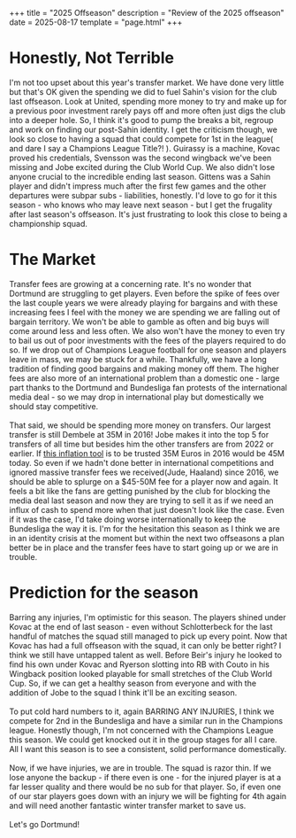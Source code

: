 +++
title = "2025 Offseason"
description = "Review of the 2025 offseason"
date = 2025-08-17
template = "page.html"
+++

# Honestly, Not Terrible

I'm not too upset about this year's transfer market. We have done very little but that's OK given the spending we did to fuel Sahin's vision for the club last offseason. Look at United, spending more money to try and make up for a previous poor investment rarely pays off and more often just digs the club into a deeper hole. So, I think it's good to pump the breaks a bit, regroup and work on finding our post-Sahin identity. I get the criticism though, we look so close to having a squad that could compete for 1st in the league( and dare I say a Champions League Title?! ). Guirassy is a machine, Kovac proved his credentials, Svensson was the second wingback we've been missing and Jobe excited during the Club World Cup. We also didn't lose anyone crucial to the incredible ending last season. Gittens was a Sahin player and didn't impress much after the first few games and the other departures were subpar subs - liabilities, honestly. I'd love to go for it this season - who knows who may leave next season - but I get the frugality after last season's offseason. It's just frustrating to look this close to being a championship squad.

# The Market

Transfer fees are growing at a concerning rate. It's no wonder that Dortmund are struggling to get players. Even before the spike of fees over the last couple years we were already playing for bargains and with these increasing fees I feel with the money we are spending we are falling out of bargain territory. We won't be able to gamble as often and big buys will come around less and less often. We also won't have the money to even try to bail us out of poor investments with the fees of the players required to do so. If we drop out of Champions League football for one season and players leave in mass, we may be stuck for a while. Thankfully, we have a long tradition of finding good bargains and making money off them. The higher fees are also more of an international problem than a domestic one - large part thanks to the Dortmund and Bundesliga fan protests of the international media deal - so we may drop in international play but domestically we should stay competitive.
\
\
That said, we should be spending more money on transfers. Our largest transfer is still Dembele at 35M in 2016! Jobe makes it into the top 5 for transfers of all time but besides him the other transfers are from 2022 or earlier. If [this inflation tool](https://www.inflationtool.com/euro-germany/2016-to-present-value?amount=35000000&year2=2025&frequency=yearly) is to be trusted 35M Euros in 2016 would be 45M today. So even if we hadn't done better in international competitions and ignored massive transfer fees we received(Jude, Haaland) since 2016, we should be able to splurge on a $45-50M fee for a player now and again. It feels a bit like the fans are getting punished by the club for blocking the media deal last season and now they are trying to sell it as if we need an influx of cash to spend more when that just doesn't look like the case. Even if it was the case, I'd take doing worse internationally to keep the Bundesliga the way it is. I'm for the hesitation this season as I think we are in an identity crisis at the moment but within the next two offseasons a plan better be in place and the transfer fees have to start going up or we are in trouble. 

# Prediction for the season

Barring any injuries, I'm optimistic for this season. The players shined under Kovac at the end of last season - even without Schlotterbeck for the last handful of matches the squad still managed to pick up every point. Now that Kovac has had a full offseason with the squad, it can only be better right? I think we still have untapped talent as well. Before Beir's injury he looked to find his own under Kovac and Ryerson slotting into RB with Couto in his Wingback position looked playable for small stretches of the Club World Cup. So, if we can get a healthy season from everyone and with the addition of Jobe to the squad I think it'll be an exciting season. 
\
\
To put cold hard numbers to it, again BARRING ANY INJURIES, I think we compete for 2nd in the Bundesliga and have a similar run in the Champions league. Honestly though, I'm not concerned with the Champions League this season. We could get knocked out it in the group stages for all I care. All I want this season is to see a consistent, solid performance domestically.
\
\
Now, if we have injuries, we are in trouble. The squad is razor thin. If we lose anyone the backup - if there even is one - for the injured player is at a far lesser quality and there would be no sub for that player. So, if even one of our star players goes down with an injury we will be fighting for 4th again and will need another fantastic winter transfer market to save us. 
\
\
Let's go Dortmund!